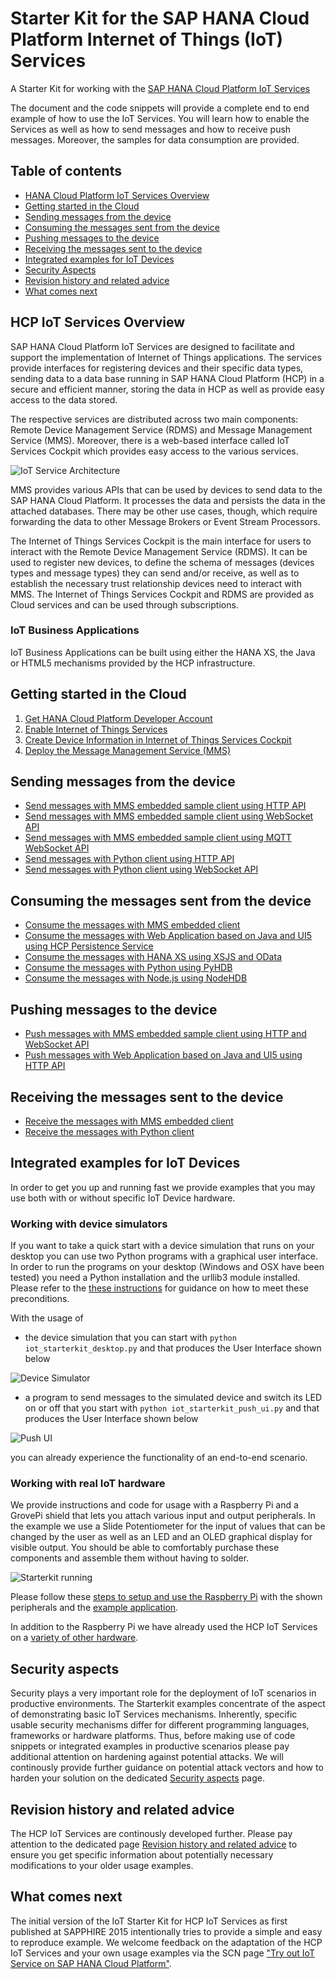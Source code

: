 # Starter Kit for the SAP HANA Cloud Platform Internet of Things (IoT) Services

A Starter Kit for working with the [SAP HANA Cloud Platform IoT Services](http://help.hana.ondemand.com/iot)

The document and the code snippets will provide a complete end to end example of how to use the IoT Services. You will learn how to enable the Services as
well as how to send messages and how to receive push messages. Moreover, the samples for data consumption are provided. 

## Table of contents

* [HANA Cloud Platform IoT Services Overview](#hcp-iot-services-overview)
* [Getting started in the Cloud](#getting-started-in-the-cloud)
* [Sending messages from the device](#sending-messages-from-the-device)
* [Consuming the messages sent from the device](#consuming-the-messages-sent-from-the-device)
* [Pushing messages to the device](#pushing-messages-to-the-device)
* [Receiving the messages sent to the device](#receiving-the-messages-sent-to-the-device)
* [Integrated examples for IoT Devices](#integrated-examples-for-iot-devices)
* [Security Aspects](#security-aspects)
* [Revision history and related advice](#revision-history-and-related-advice)
* [What comes next](#what-comes-next)

## HCP IoT Services Overview

SAP HANA Cloud Platform IoT Services are designed to facilitate and support the implementation of Internet of Things applications. 
The services provide interfaces for registering devices and their specific data types, sending data to a data base running in 
SAP HANA Cloud Platform (HCP) in a secure and efficient manner, storing the data in HCP as well as provide easy access to the data stored.

The respective services are distributed across two main components: Remote Device Management Service (RDMS) and Message Management Service (MMS). 
Moreover, there is a web-based interface called IoT Services Cockpit which provides easy access to the various services.

![IoT Service Architecture](images/system_architecture.png "IoT Service Architecture")

MMS provides various APIs that can be used by devices to send data to the SAP HANA Cloud Platform. It processes the data and persists the data 
in the attached databases. There may be other use cases, though, which require forwarding the data to other Message Brokers or Event Stream Processors.

The Internet of Things Services Cockpit is the main interface for users to interact with the Remote Device Management Service (RDMS). 
It can be used to register new devices, to define the schema of messages (devices types and message types) they can send and/or receive, 
as well as to establish the necessary trust relationship devices need to interact with MMS. The Internet of Things Services Cockpit and RDMS 
are provided as Cloud services and can be used through subscriptions.

### IoT Business Applications

IoT Business Applications can be built using either the HANA XS, the Java or HTML5 mechanisms provided by the HCP infrastructure. 

## Getting started in the Cloud

1. [Get HANA Cloud Platform Developer Account](src/prerequisites/account)
2. [Enable Internet of Things Services](src/prerequisites/service)
3. [Create Device Information in Internet of Things Services Cockpit](src/prerequisites/cockpit)
4. [Deploy the Message Management Service (MMS)](src/prerequisites/mms)

## Sending messages from the device

* [Send messages with MMS embedded sample client using HTTP API](src/apps/embedded/sending/http)
* [Send messages with MMS embedded sample client using WebSocket API](src/apps/embedded/sending/ws)
* [Send messages with MMS embedded sample client using MQTT WebSocket API](src/apps/embedded/sending/mqttws)
* [Send messages with Python client using HTTP API](src/apps/python/sending/http)
* [Send messages with Python client using WebSocket API](src/apps/python/sending/ws)

## Consuming the messages sent from the device

* [Consume the messages with MMS embedded client](src/apps/embedded/consumption)
* [Consume the messages with Web Application based on Java and UI5 using HCP Persistence Service](src/apps/java/consumption)
* [Consume the messages with HANA XS using XSJS and OData](src/apps/xs/consumption)
* [Consume the messages with Python using PyHDB](src/apps/python/consumption)
* [Consume the messages with Node.js using NodeHDB](src/apps/nodejs/consumption)

## Pushing messages to the device

* [Push messages with MMS embedded sample client using HTTP and WebSocket API](src/apps/embedded/pushing)
* [Push messages with Web Application based on Java and UI5 using HTTP API](src/apps/java/consumption)

## Receiving the messages sent to the device

* [Receive the messages with MMS embedded client](src/apps/embedded/receiving)
* [Receive the messages with Python client](src/apps/python/receiving)

## Integrated examples for IoT Devices

In order to get you up and running fast we provide examples that you may use both with or without specific IoT Device hardware.

### Working with device simulators

If you want to take a quick start with a device simulation that runs on your desktop you can use two Python programs with a graphical user interface. In
order to run the programs on your desktop (Windows and OSX have been tested) you need a Python installation and the urllib3 module installed.
Please refer to the [these instructions](src/examples/python/iot-starterkit-for-desktop/README.md) for guidance on how to meet these preconditions.

With the usage of
- the device simulation that you can start with ```python iot_starterkit_desktop.py``` and that produces the User Interface shown below

![Device Simulator](images/device_simulator.jpg?raw=true "Device Simulator")

- a program to send messages to the simulated device and switch its LED on or off that you start with ```python iot_starterkit_push_ui.py``` and that produces the User Interface shown below

![Push UI](images/push_ui.jpg?raw=true "Push UI")

you can already experience the functionality of an end-to-end scenario.

### Working with real IoT hardware

We provide instructions and code for usage with a Raspberry Pi and a GrovePi shield that lets you attach various input and output peripherals. In the
example we use a Slide Potentiometer for the input of values that can be changed by the user as well as an LED and an OLED graphical display for visible
output. You should be able to comfortably purchase these components and assemble them without having to solder.

![Starterkit running](images/starterkit_running_01.jpg?raw=true "Starterkit running")

Please follow these [steps to setup and use the Raspberry Pi](./src/hardware/raspberry-pi/README.md) with the shown peripherals and the 
[example application](src/examples/python/iot-starterkit-for-pi-and-grove-peripherals/iot_starterkit_pi_and_grove_peripherals.py).

In addition to the Raspberry Pi we have already used the HCP IoT Services on a [variety of other hardware](./src/hardware).

## Security aspects

Security plays a very important role for the deployment of IoT scenarios in
productive environments. The Starterkit examples concentrate of the aspect of
demonstrating basic IoT Services mechanisms. Inherently, specific usable
security mechanisms differ for different programming languages, frameworks or
hardware platforms. Thus, before making use of code snippets or integrated
examples in productive scenarios please pay additional attention on hardening
against potential attacks. We will continously provide further guidance on
potential attack vectors and how to harden your solution on the dedicated
[Security aspects](./misc/security/README.md) page.

## Revision history and related advice

The HCP IoT Services are continously developed further. Please pay attention to
the dedicated page [Revision history and related
advice](./misc/revision-history/README.md) to ensure you get specific
information about potentially necessary modifications to your older usage
examples.

## What comes next

The initial version of the IoT Starter Kit for HCP IoT Services as first published at SAPPHIRE 2015 intentionally tries to provide a simple and easy to
reproduce example. We welcome feedback on the adaptation of the HCP IoT Services and your own usage examples via the SCN page ["Try out IoT Service on SAP HANA Cloud Platform"](http://scn.sap.com/docs/DOC-63811).
